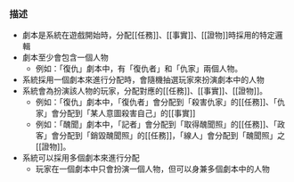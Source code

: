 ### 描述
- 劇本是系統在遊戲開始時，分配[[任務]]、[[事實]]、[[證物]]時採用的特定邏輯
- 劇本至少會包含一個人物
	- 例如：「復仇」劇本中，有「復仇者」和「仇家」兩個人物。
- 系統採用一個劇本來進行分配時，會隨機抽選玩家來扮演劇本中的人物
- 系統會為扮演該人物的玩家，分配對應的[[任務]]、[[事實]]、[[證物]]。
	- 例如：「復仇」劇本中，「復仇者」會分配到「殺害仇家」的[[任務]]、「仇家」會分配到「某人意圖殺害自己」的[[事實]]
	- 例如：「醜聞」劇本中，「記者」會分配到「取得醜聞照」的[[任務]]、「政客」會分配到「銷毀醜聞照」的[[任務]]，「線人」會分配到「醜聞照」之[[證物]]。
- 系統可以採用多個劇本來進行分配
	- 玩家在一個劇本中只會扮演一個人物，但可以身兼多個劇本中的人物